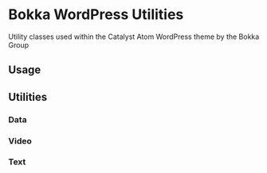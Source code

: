 # Bokka WordPress Utilities

Utility classes used within the Catalyst Atom WordPress theme by the Bokka Group

## Usage

## Utilities

### Data

### Video

### Text
